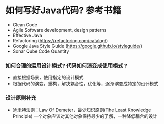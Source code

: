 # 如何写好Java代码? 参考书籍

- Clean Code
- Agile Software development, design patterns
- Effective Java
- Refactoring (https://refactoring.com/catalog/)
- Google Java Style Guide (https://google.github.io/styleguide/)
- Sonar Qube Code Quantity

### 如何合理的运用设计模式? 代码如何演变成使用模式 ?

- 直接根据场景，使用指定的设计模式
- 根据代码的演变，重构，解决耦合性，优化等，逐渐演变成特定的设计模式

### 设计原则补充

- 迪米特法则：Law Of Demeter，最少知识原则(The Least Knowledge Principle)
  一个对象应该对其他对象保持最少的了解，一种降低耦合的设计